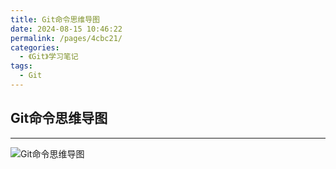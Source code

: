 ```yaml
---
title: Git命令思维导图
date: 2024-08-15 10:46:22
permalink: /pages/4cbc21/
categories: 
  - 《Git》学习笔记
tags: 
  - Git
---
```

## Git命令思维导图


---

![Git命令思维导图](git.png)

